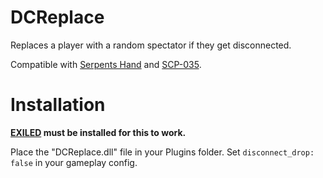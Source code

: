 # DCReplace

Replaces a player with a random spectator if they get disconnected.

Compatible with [Serpents Hand](https://github.com/Michal78900/SerpentsHand) and [SCP-035](https://github.com/Exiled-Team/Scp035).

# Installation

**[EXILED](https://github.com/galaxy119/EXILED) must be installed for this to work.**

Place the "DCReplace.dll" file in your Plugins folder.
Set `disconnect_drop: false` in your gameplay config.
